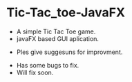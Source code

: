 # Tic-Tac_toe-JavaFX

* A simple Tic Tac Toe game.
* javaFX based GUI aplication.

- Ples give suggesuns for improvment.

* Has some bugs to fix.
* Will fix soon.

